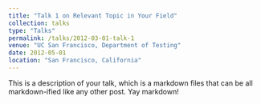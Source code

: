 ```yaml
---
title: "Talk 1 on Relevant Topic in Your Field"
collection: talks
type: "Talks"
permalink: /talks/2012-03-01-talk-1
venue: "UC San Francisco, Department of Testing"
date: 2012-05-01
location: "San Francisco, California"
---
```


This is a description of your talk, which is a markdown files that can be all markdown-ified like any other post. Yay markdown!
